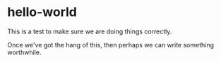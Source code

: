 # hello-world
This is a test to make sure we are doing things correctly.

Once we've got the hang of this, then perhaps we can write something worthwhile.
